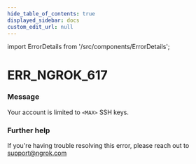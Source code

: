 ```yaml
---
hide_table_of_contents: true
displayed_sidebar: docs
custom_edit_url: null
---
```


import ErrorDetails from '/src/components/ErrorDetails';

# ERR_NGROK_617

### Message
Your account is limited to `<MAX>` SSH keys.

### Further help
If you're having trouble resolving this error, please reach out to [support@ngrok.com](mailto:support@ngrok.com?subject=Help%20with%20ERR_NGROK_617)

<ErrorDetails error='err_ngrok_617' />
